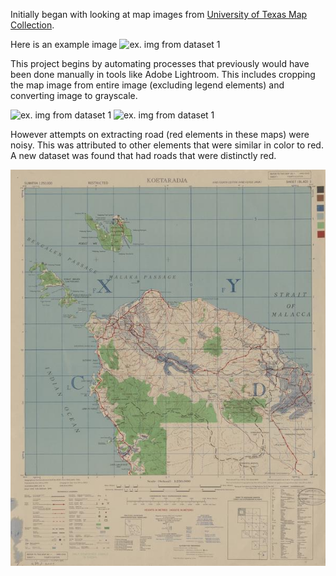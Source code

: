 Initially began with looking at map images from [University of Texas Map Collection](https://maps.lib.utexas.edu/maps/ams/indonesia/index.html).

Here is an example image
![ex. img from dataset 1](imgs/raw/indonesia1.1.jpg)

This project begins by automating processes that previously would have been done manually in tools like Adobe Lightroom. This includes cropping the map image from entire image (excluding legend elements) and converting image to grayscale.

![ex. img from dataset 1](imgs/digitized/indonesia_map_extracted.jpg)
![ex. img from dataset 1](imgs/digitized/indonesia_map_extracted.jpg)

However attempts on extracting road (red elements in these maps) were noisy. This was attributed to other elements that were similar in color to red. A new dataset was found that had roads that were distinctly red. 

![ex. img from dataset 2](imgs/raw/Medium%20sized%20JPEG.jpg)


